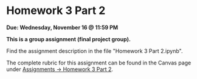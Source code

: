
# Homework 3 Part 2

**Due: Wednesday, November 16 @ 11:59 PM**

**This is a group assignment (final project group).**

Find the assignment description in the file "Homework 3 Part 2.ipynb".

The complete rubric for this assignment can be found in the Canvas page under [Assignments -> Homework 3 Part 2](https://ufl.instructure.com/courses/464118/assignments/5426762).
